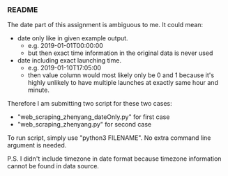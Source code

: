### README

The date part of this assignment is ambiguous to me. It could mean:

- date only like in given example output.
  - e.g. 2019-01-01T00:00:00
  - but then exact time information in the original data is never used
- date including exact launching time.
  - e.g. 2019-01-10T17:05:00
  - then value column would most likely only be 0 and 1 because it's highly unlikely to have multiple launches at exactly same hour and minute.



Therefore I am submitting two script for these two cases:

- "web_scraping_zhenyang_dateOnly.py" for first case
- "web_scraping_zhenyang.py" for second case



To run script, simply use "python3 FILENAME". No extra command line argument is needed.



P.S. I didn't include timezone in date format because timezone information cannot be found in data source.

